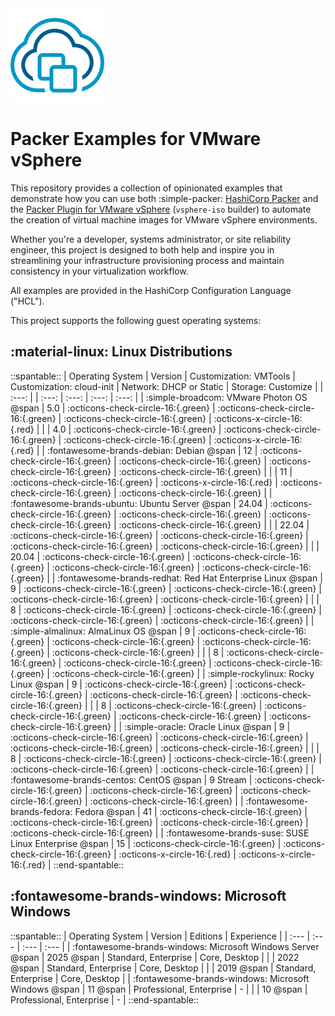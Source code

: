 <!-- markdownlint-disable first-line-h1 no-inline-html -->

<img src="assets/images/icon-color.svg" alt="VMware vSphere" width="150">

# Packer Examples for VMware vSphere

This repository provides a collection of opinionated examples that demonstrate how you can use both :simple-packer: [HashiCorp Packer][packer] and the [Packer Plugin for VMware vSphere][packer-plugin-vsphere] (`vsphere-iso` builder) to automate the creation of virtual machine images for VMware vSphere environments.

Whether you're a developer, systems administrator, or site reliability engineer, this project is designed to both help and inspire you in streamlining your infrastructure provisioning process and maintain consistency in your virtualization workflow.

All examples are provided in the HashiCorp Configuration Language ("HCL").

This project supports the following guest operating systems:

## :material-linux: Linux Distributions

::spantable::
| Operating System                                           | Version   | Customization: VMTools             | Customization: cloud-init          | Network: DHCP or Static            | Storage: Customize                 |
| :---:                                                      |           | :---:                              | :---:                              | :---:                              | :---:                              |
| :simple-broadcom: VMware Photon OS @span                   | 5.0       | :octicons-check-circle-16:{.green} | :octicons-check-circle-16:{.green} | :octicons-check-circle-16:{.green} | :octicons-x-circle-16:{.red}       |
|                                                            | 4.0       | :octicons-check-circle-16:{.green} | :octicons-check-circle-16:{.green} | :octicons-check-circle-16:{.green} | :octicons-x-circle-16:{.red}       |
| :fontawesome-brands-debian: Debian @span                   | 12        | :octicons-check-circle-16:{.green} | :octicons-check-circle-16:{.green} | :octicons-check-circle-16:{.green} | :octicons-check-circle-16:{.green} |
|                                                            | 11        | :octicons-check-circle-16:{.green} | :octicons-x-circle-16:{.red}       | :octicons-check-circle-16:{.green} | :octicons-check-circle-16:{.green} |
| :fontawesome-brands-ubuntu: Ubuntu Server @span            | 24.04     | :octicons-check-circle-16:{.green} | :octicons-check-circle-16:{.green} | :octicons-check-circle-16:{.green} | :octicons-check-circle-16:{.green} |
|                                                            | 22.04     | :octicons-check-circle-16:{.green} | :octicons-check-circle-16:{.green} | :octicons-check-circle-16:{.green} | :octicons-check-circle-16:{.green} |
|                                                            | 20.04     | :octicons-check-circle-16:{.green} | :octicons-check-circle-16:{.green} | :octicons-check-circle-16:{.green} | :octicons-check-circle-16:{.green} |
| :fontawesome-brands-redhat: Red Hat Enterprise Linux @span | 9         | :octicons-check-circle-16:{.green} | :octicons-check-circle-16:{.green} | :octicons-check-circle-16:{.green} | :octicons-check-circle-16:{.green} |
|                                                            | 8         | :octicons-check-circle-16:{.green} | :octicons-check-circle-16:{.green} | :octicons-check-circle-16:{.green} | :octicons-check-circle-16:{.green} |
| :simple-almalinux: AlmaLinux OS @span                      | 9         | :octicons-check-circle-16:{.green} | :octicons-check-circle-16:{.green} | :octicons-check-circle-16:{.green} | :octicons-check-circle-16:{.green} |
|                                                            | 8         | :octicons-check-circle-16:{.green} | :octicons-check-circle-16:{.green} | :octicons-check-circle-16:{.green} | :octicons-check-circle-16:{.green} |
| :simple-rockylinux: Rocky Linux @span                      | 9         | :octicons-check-circle-16:{.green} | :octicons-check-circle-16:{.green} | :octicons-check-circle-16:{.green} | :octicons-check-circle-16:{.green} |
|                                                            | 8         | :octicons-check-circle-16:{.green} | :octicons-check-circle-16:{.green} | :octicons-check-circle-16:{.green} | :octicons-check-circle-16:{.green} |
| :simple-oracle: Oracle Linux @span                         | 9         | :octicons-check-circle-16:{.green} | :octicons-check-circle-16:{.green} | :octicons-check-circle-16:{.green} | :octicons-check-circle-16:{.green} |
|                                                            | 8         | :octicons-check-circle-16:{.green} | :octicons-check-circle-16:{.green} | :octicons-check-circle-16:{.green} | :octicons-check-circle-16:{.green} |
| :fontawesome-brands-centos: CentOS @span                   | 9 Stream  | :octicons-check-circle-16:{.green} | :octicons-check-circle-16:{.green} | :octicons-check-circle-16:{.green} | :octicons-check-circle-16:{.green} |
| :fontawesome-brands-fedora: Fedora @span                   | 41        | :octicons-check-circle-16:{.green} | :octicons-check-circle-16:{.green} | :octicons-check-circle-16:{.green} | :octicons-check-circle-16:{.green} |
| :fontawesome-brands-suse: SUSE Linux Enterprise @span      | 15        | :octicons-check-circle-16:{.green} | :octicons-check-circle-16:{.green} | :octicons-x-circle-16:{.red}       | :octicons-x-circle-16:{.red}       |
::end-spantable::

## :fontawesome-brands-windows: Microsoft Windows

::spantable::
| Operating System                                            | Version       | Editions                 | Experience    |
| :---                                                        | :---          | :---                     | :---          |
| :fontawesome-brands-windows: Microsoft Windows Server @span | 2025 @span    | Standard, Enterprise     | Core, Desktop |
|                                                             | 2022 @span    | Standard, Enterprise     | Core, Desktop |
|                                                             | 2019 @span    | Standard, Enterprise     | Core, Desktop |
| :fontawesome-brands-windows: Microsoft Windows @span        | 11 @span      | Professional, Enterprise | -             |
|                                                             | 10 @span      | Professional, Enterprise | -             |
::end-spantable::

[//]: Links
[packer]: https://www.packer.io
[packer-plugin-vsphere]: https://developer.hashicorp.com/packer/plugins/builders/vsphere/vsphere-iso
